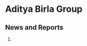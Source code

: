 # Aditya Birla Group

## News and Reports

1. [](https://www.thequint.com/news/politics/electoral-bonds-bjp-top-companies-donations-election-commission-sbi#read-more#read-more)

